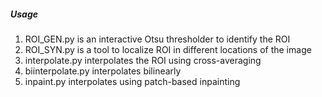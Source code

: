 ##### Usage 
1. ROI_GEN.py is an interactive Otsu thresholder to identify the ROI
2. ROI_SYN.py is a tool to localize ROI in different locations of the image
3. interpolate.py interpolates the ROI using cross-averaging
4. biinterpolate.py interpolates bilinearly 
5. inpaint.py interpolates using patch-based inpainting 
